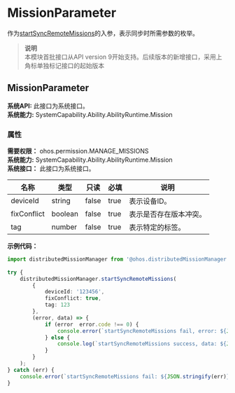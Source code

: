 # MissionParameter    
作为[startSyncRemoteMissions](js-apis-distributedMissionManager.md#distributedmissionmanagerstartsyncremotemissions)的入参，表示同步时所需参数的枚举。  
> **说明**   
>本模块首批接口从API version 9开始支持。后续版本的新增接口，采用上角标单独标记接口的起始版本  
    
## MissionParameter  
 **系统API:**  此接口为系统接口。  
 **系统能力:**  SystemCapability.Ability.AbilityRuntime.Mission    
### 属性    
 **需要权限：** ohos.permission.MANAGE_MISSIONS    
 **系统能力:**  SystemCapability.Ability.AbilityRuntime.Mission    
 **系统接口：** 此接口为系统接口。    
    
| 名称 | 类型 | 只读 | 必填 | 说明 |  
| --------| --------| --------| --------| --------|  
| deviceId | string | false | true | 表示设备ID。 |  
| fixConflict | boolean | false | true | 表示是否存在版本冲突。 |  
| tag | number | false | true | 表示特定的标签。 |  
    
 **示例代码：**   
```ts    
import distributedMissionManager from '@ohos.distributedMissionManager';  
  
try {  
    distributedMissionManager.startSyncRemoteMissions(  
        {  
            deviceId: '123456',  
            fixConflict: true,  
            tag: 123  
        },  
        (error, data) => {  
            if (error  error.code !== 0) {  
                console.error(`startSyncRemoteMissions fail, error: ${JSON.stringify(error)}`);  
            } else {  
                console.log(`startSyncRemoteMissions success, data: ${JSON.stringify(data)}`);  
            }  
        }  
    );  
} catch (err) {  
    console.error(`startSyncRemoteMissions fail: ${JSON.stringify(err)}`);  
}  
    
```    
  

